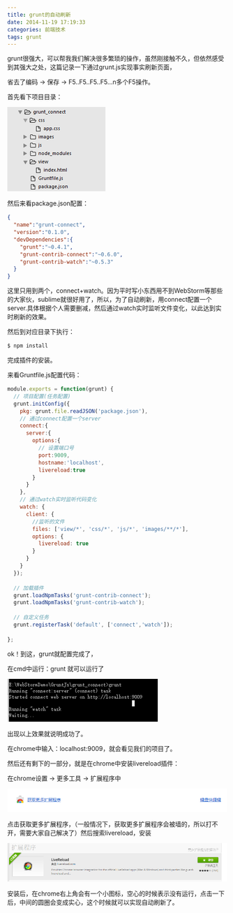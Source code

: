 ```yaml
---
title: grunt的自动刷新
date: 2014-11-19 17:19:33
categories: 前端技术
tags: grunt
---
```

grunt很强大，可以帮我我们解决很多繁琐的操作，虽然刚接触不久，但依然感受到其强大之处，这篇记录一下通过grunt.js实现事实刷新页面，

省去了编码 -> 保存 -> F5..F5..F5..F5...n多个F5操作。

首先看下项目目录：

![](/images/frontend/grunt_tree.png)

然后来看package.json配置：

```json
{
  "name":"grunt-connect",
  "version":"0.1.0",
  "devDependencies":{
    "grunt":"~0.4.1",
    "grunt-contrib-connect":"~0.6.0",
    "grunt-contrib-watch":"~0.5.3"
  }
}
```
这里只用到两个，connect+watch。因为平时写小东西用不到WebStorm等那些的大家伙，sublime就很好用了，所以，为了自动刷新，用connect配置一个server.具体根据个人需要删减，然后通过watch实时监听文件变化，以此达到实时刷新的效果。

然后到对应目录下执行：

```bash
$ npm install
```

完成插件的安装。

来看Gruntfile.js配置代码：

```javascript
module.exports = function(grunt) {
  // 项目配置(任务配置)
  grunt.initConfig({
    pkg: grunt.file.readJSON('package.json'),
    // 通过connect配置一个server
    connect:{
      server:{
        options:{
          // 设置端口号
          port:9009,
          hostname:'localhost',
          livereload:true
        }
      }
    },
    // 通过watch实时监听代码变化
    watch: {
      client: {
        //监听的文件
        files: ['view/*', 'css/*', 'js/*', 'images/**/*'],
        options: {
          livereload: true
        }
      }
    }
  });

  // 加载插件
  grunt.loadNpmTasks('grunt-contrib-connect');
  grunt.loadNpmTasks('grunt-contrib-watch');

  // 自定义任务
  grunt.registerTask('default', ['connect','watch']);

};
```

ok！到这，grunt就配置完成了，

在cmd中运行：grunt 就可以运行了

![](/images/frontend/grunt_default.png)

出现以上效果就说明成功了。

在chrome中输入：localhost:9009，就会看见我们的项目了。

然后还有剩下的一部分，就是在chrome中安装livereload插件：

在chrome设置 -> 更多工具 -> 扩展程序中

![](/images/frontend/grunt_tree_more.png)

点击获取更多扩展程序，（一般情况下，获取更多扩展程序会被墙的，所以打不开，需要大家自己解决了）然后搜索livereload，安装

![](/images/frontend/grunt_livereload.png)

安装后，在chrome右上角会有一个小图标，空心的时候表示没有运行，点击一下后，中间的圆圈会变成实心，这个时候就可以实现自动刷新了。
